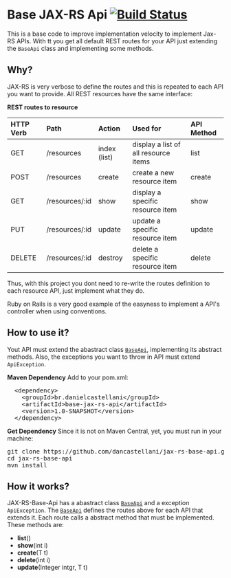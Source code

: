 Base JAX-RS Api [![Build Status](https://travis-ci.org/dancastellani/jax-rs-base-api.png?branch=master)](https://travis-ci.org/dancastellani/jax-rs-base-api)
=============== 
This is a base code to improve implementation velocity to implement Jax-RS APIs. 
With tt you get all default REST routes for your API just extending the `BaseApi` class and implementing some methods.


Why?
---
JAX-RS is very verbose to define the routes and this is repeated to each API you want to provide. 
All REST resources have the same interface:

__REST routes to resource__

| HTTP Verb | Path           | Action       | Used for                             | API Method | 
| :---------|:-------------- |:-------------| :------------------------------------| :----------|
| GET       | /resources     | index (list) | display a list of all resource items | list       |
| POST      | /resources     | create       | create a new resource item           | create     |
| GET       | /resources/:id | show         | display a specific resource item     | show       |
| PUT       | /resources/:id | update       | update a specific resource item      | update     |
| DELETE    | /resources/:id | destroy      | delete a specific resource item      | delete     |

Thus, with this project you dont need to re-write the routes definition to each resource API, just implement what they do.

Ruby on Rails is a very good example of the easyness to implement a API's controller when using conventions.


How to use it?
---
Yout API must extend the abastract class [`BaseApi`](https://github.com/dancastellani/jax-rs-base-api/blob/master/src/main/java/br/danielcastellani/jaxrsbase/api/BaseApi.java), implementing its abstract methods. 
Also, the exceptions you want to throw in API must extend `ApiException`.

__Maven Dependency__
Add to your pom.xml:
<pre>
  &lt;dependency>
    &lt;groupId>br.danielcastellani&lt;/groupId>
    &lt;artifactId>base-jax-rs-api&lt;/artifactId>
    &lt;version>1.0-SNAPSHOT&lt;/version>
  &lt;/dependency>
</pre>

__Get Dependency__
Since it is not on Maven Central, yet, you must run in your machine:
<pre>
git clone https://github.com/dancastellani/jax-rs-base-api.git
cd jax-rs-base-api
mvn install
</pre>

How it works?
---
JAX-RS-Base-Api has a abastract class [`BaseApi`](https://github.com/dancastellani/jax-rs-base-api/blob/master/src/main/java/br/danielcastellani/jaxrsbase/api/BaseApi.java) and a exception `ApiException`. 
The [`BaseApi`](https://github.com/dancastellani/jax-rs-base-api/blob/master/src/main/java/br/danielcastellani/jaxrsbase/api/BaseApi.java) defines the routes above for each API that extends it. 
Each route calls a abstract method that must be implemented. These methods are:


* __list__()
* __show__(int i)
* __create__(T t)
* __delete__(int i)
* __update__(Integer intgr, T t) 

